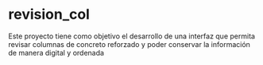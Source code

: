 # revision_col
Este proyecto tiene como objetivo el desarrollo de una interfaz que permita revisar columnas de concreto reforzado y poder conservar la información de manera digital y ordenada
